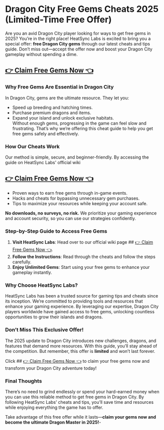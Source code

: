 # **Dragon City Free Gems Cheats 2025 (Limited-Time Free Offer)**  

Are you an avid Dragon City player looking for ways to get free gems in 2025? You’re in the right place! HeatSync Labs is excited to bring you a special offer: **free Dragon City gems** through our latest cheats and tips guide. Don’t miss out—accept the offer now and boost your Dragon City gameplay without spending a dime.  

## [👉 Claim Free Gems Now 👈](https://offers.besteventtoday.com/gems/)

### Why Free Gems Are Essential in Dragon City  

In Dragon City, gems are the ultimate resource. They let you:  
- Speed up breeding and hatching times.  
- Purchase premium dragons and items.  
- Expand your island and unlock exclusive habitats.  
Without enough gems, progressing in the game can feel slow and frustrating. That’s why we’re offering this cheat guide to help you get free gems safely and effectively.  

### How Our Cheats Work  

Our method is simple, secure, and beginner-friendly. By accessing the guide on HeatSync Labs' official wiki 

## [👉 Claim Free Gems Now 👈](https://offers.besteventtoday.com/gems/)
- Proven ways to earn free gems through in-game events.  
- Hacks and cheats for bypassing unnecessary gem purchases.  
- Tips to maximize your resources while keeping your account safe.  

**No downloads, no surveys, no risk.** We prioritize your gaming experience and account security, so you can use our strategies confidently.  

### Step-by-Step Guide to Access Free Gems  

1. **Visit HeatSync Labs**: Head over to our official wiki page ## [👉 Claim Free Gems Now 👈](https://offers.besteventtoday.com/gems/).  
2. **Follow the Instructions**: Read through the cheats and follow the steps carefully.  
3. **Enjoy Unlimited Gems**: Start using your free gems to enhance your gameplay instantly.  

### Why Choose HeatSync Labs?  

HeatSync Labs has been a trusted source for gaming tips and cheats since its inception. We’re committed to providing tools and resources that enhance your gaming experience. By leveraging our expertise, Dragon City players worldwide have gained access to free gems, unlocking countless opportunities to grow their islands and dragons.  

### Don’t Miss This Exclusive Offer!  

The 2025 update to Dragon City introduces new challenges, dragons, and features that demand more resources. With this guide, you’ll stay ahead of the competition. But remember, this offer is **limited** and won’t last forever.  

Click ## [👉 Claim Free Gems Now 👈](https://offers.besteventtoday.com/gems/) to claim your free gems now and transform your Dragon City adventure today!  

### Final Thoughts  

There’s no need to grind endlessly or spend your hard-earned money when you can use this reliable method to get free gems in Dragon City. By following HeatSync Labs’ cheats and tips, you’ll save time and resources while enjoying everything the game has to offer.  

Take advantage of this free offer while it lasts—**claim your gems now and become the ultimate Dragon Master in 2025!**-
